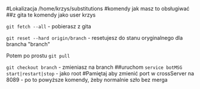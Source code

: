 #Lokalizacja
/home/krzys/substitutions
#komendy
jak masz to obsługiwać
##z gita
te komendy jako user krzys

`git fetch --all` - pobierasz z gita

`git reset --hard origin/branch` - resetujesz do stanu oryginalnego dla brancha "branch"

Potem po prostu `git pull`

`git checkout branch`  - zmieniasz na branch
##uruchom
`service botMSG start|restart|stop` - jako root
#Pamiętaj aby zmienić port w crossServer na 8089 - po to powyższe komendy, żeby normalnie szło bez merga
